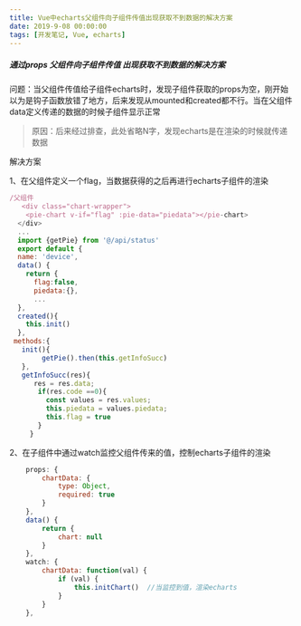 ```yaml
---
title: Vue中echarts父组件向子组件传值出现获取不到数据的解决方案
date: 2019-9-08 00:00:00
tags: [开发笔记, Vue, echarts]
---
```


##### 通过props  父组件向子组件传值 出现获取不到数据的解决方案

问题：当父组件传值给子组件echarts时，发现子组件获取的props为空，刚开始以为是钩子函数放错了地方，后来发现从mounted和created都不行。当在父组件data定义传递的数据的时候子组件显示正常

> 原因：后来经过排查，此处省略N字，发现echarts是在渲染的时候就传递数据

解决方案

1、在父组件定义一个flag，当数据获得的之后再进行echarts子组件的渲染

```js
/父组件
   <div class="chart-wrapper">
    <pie-chart v-if="flag" :pie-data="piedata"></pie-chart>
  </div>
  ...
  import {getPie} from '@/api/status'
  export default {
  name: 'device',
  data() {
    return { 
      flag:false,
      piedata:{},
      ...
  },
  created(){
    this.init()
  },
 methods:{
   init(){   
        getPie().then(this.getInfoSucc)
   }, 
   getInfoSucc(res){
      res = res.data;
       if(res.code ==0){
         const values = res.values;  
         this.piedata = values.piedata;  
         this.flag = true 
       }
     }
```

2、在子组件中通过watch监控父组件传来的值，控制echarts子组件的渲染

```js
	props: {
		chartData: {
			type: Object,
			required: true
		}
	},
	data() {
		return {
			chart: null
		}
	},
	watch: {
		chartData: function(val) {
			if (val) {
				this.initChart()  //当监控到值，渲染echarts
			}
		}
	},
```

